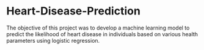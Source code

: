 # Heart-Disease-Prediction
The objective of this project was to develop a machine learning model to predict the likelihood of heart disease in individuals based on various health parameters using logistic regression.
